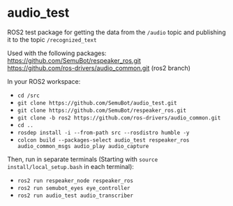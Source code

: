 # audio_test

ROS2 test package for getting the data from the `/audio` topic and publishing it to the topic `/recognized_text` <br/>

Used with the following packages: <br/>
https://github.com/SemuBot/respeaker_ros.git <br/>
https://github.com/ros-drivers/audio_common.git (ros2 branch) <br/>

In your ROS2 workspace: <br/>

* `cd /src` 
* `git clone https://github.com/SemuBot/audio_test.git`
* `git clone https://github.com/SemuBot/respeaker_ros.git`
* `git clone -b ros2 https://github.com/ros-drivers/audio_common.git`
* `cd ..`
* `rosdep install -i --from-path src --rosdistro humble -y` 
* `colcon build --packages-select audio_test respeaker_ros audio_common_msgs audio_play audio_capture` <br/>

Then, run in separate terminals (Starting with `source install/local_setup.bash` in each terminal): <br/> 

* `ros2 run respeaker_node respeaker_ros` 
* `ros2 run semubot_eyes eye_controller` 
* `ros2 run audio_test audio_transcriber` <br/>

